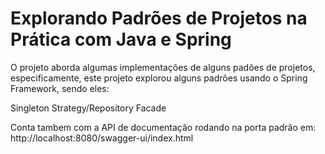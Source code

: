 
# Explorando Padrões de Projetos na Prática com Java e Spring

O projeto aborda algumas implementações de alguns padões de projetos, especificamente, este projeto explorou alguns padrões usando o Spring Framework, sendo eles:

Singleton
Strategy/Repository
Facade

Conta tambem com a API de documentação rodando na porta padrão em:
http://localhost:8080/swagger-ui/index.html
